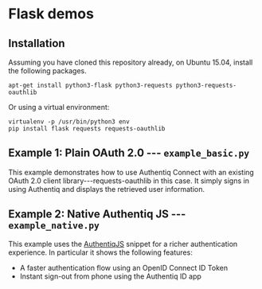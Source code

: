 # Flask demos

## Installation

Assuming you have cloned this repository already, on Ubuntu 15.04, install the following packages.

    apt-get install python3-flask python3-requests python3-requests-oauthlib

Or using a virtual environment:

    virtualenv -p /usr/bin/python3 env
    pip install flask requests requests-oauthlib


## Example 1: Plain OAuth 2.0 --- `example_basic.py`

This example demonstrates how to use Authentiq Connect with an existing OAuth 2.0 client library---requests-oauthlib in this case. It simply signs in using Authentiq and displays the retrieved user information.

## Example 2: Native Authentiq JS --- `example_native.py`

This example uses the [AuthentiqJS](https://github.com/AuthentiqID/authentiq-js) snippet for a richer authentication experience. In particular it shows the following features:

- A faster authentication flow using an OpenID Connect ID Token
- Instant sign-out from phone using the Authentiq ID app
